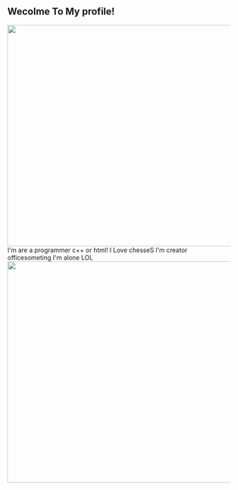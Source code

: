 ## Wecolme To My profile!
<img src="https://media1.tenor.com/m/mVyaQ0EXg9EAAAAC/girl-relax.gif" width="800" height="500">
 I'm are a programmer c++ or html!
I Love chesseS
I'm creator officesometing
I'm alone LOL







<img src="https://media1.tenor.com/m/_pw-gfCVzg8AAAAd/sniff.gif" width="800" height="500">

